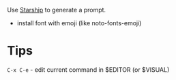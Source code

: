 Use [Starship](https://starship.rs/) to generate a prompt.

* install font with emoji (like noto-fonts-emoji)

# Tips
`C-x C-e` - edit current command in $EDITOR (or $VISUAL)
